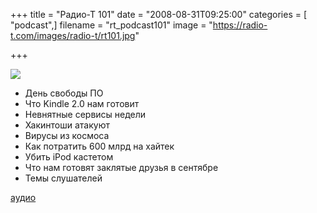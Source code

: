 +++
title = "Радио-Т 101"
date = "2008-08-31T09:25:00"
categories = [ "podcast",]
filename = "rt_podcast101"
image = "https://radio-t.com/images/radio-t/rt101.jpg"

+++

![](https://radio-t.com/images/radio-t/rt101.jpg)

- День свободы ПО
- Что Kindle 2.0 нам готовит
- Невнятные сервисы недели
- Хакинтоши атакуют
- Вирусы из космоса
- Как потратить 600 млрд на хайтек
- Убить iPod кастетом
- Что нам готовят заклятые друзья в сентябре
- Темы слушателей

[аудио](http://cdn.radio-t.com/rt_podcast101.mp3)
<audio src="http://cdn.radio-t.com/rt_podcast101.mp3" preload="none"></audio>